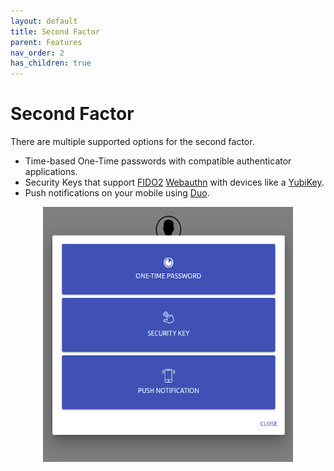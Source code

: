 ```yaml
---
layout: default
title: Second Factor
parent: Features
nav_order: 2
has_children: true
---
```


# Second Factor

There are multiple supported options for the second factor.

* Time-based One-Time passwords with compatible authenticator applications.
* Security Keys that support [FIDO2]&nbsp;[Webauthn] with devices like a [YubiKey].
* Push notifications on your mobile using [Duo].

<p align="center">
  <img src="../../images/2FA-METHODS.png" width="400">
</p>


[Duo]: https://duo.com/
[FIDO2]: https://www.yubico.com/authentication-standards/fido2/
[Webauthn]: https://www.yubico.com/authentication-standards/webauthn/
[YubiKey]: https://www.yubico.com/products/yubikey-5-overview/